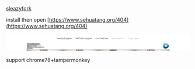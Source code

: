 [sleazyfork](https://sleazyfork.org/scripts/377746-sehuatang)

install then open [https://www.sehuatang.org/404](https://www.sehuatang.org/404)

![](https://raw.githubusercontent.com/tkkcc/sehuatang/master/1.png)

support chrome78+tampermonkey